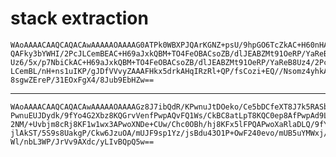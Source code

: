 # stack extraction

    WAoAAAACAAQCAQACAwAAAAAOAAAAG0ATPk0WBXPJQArKGNZ+psU/9hpGO6TcZkAC+H60nHA+
    QAFky3bYWHI/2PcJLCemBEAC+H69aJxkQBM+TO4FeOBACsoZB/dlJEABZMt91OeRP/YaReB8
    Uz6/5x/p7NbiCkAC+H69aJxkQBM+TO4FeOBACsoZB/dlJEABZMt91OeRP/YaReB8Uz4/2PcJ
    LCemBL/nH+ns1uIKP/gJDfVVvyZAAAFHkx5drkAHqIRzRl+QP/fsCozi+EQ//Nsomz4yhkAD
    8sgwZEreP/31EOxFgX4/8Jub9EbHZw==

---

    WAoAAAACAAQCAQACAwAAAAAOAAAAGz8J7ibQdR/KPwnuJtDOeko/Ce5bDCfeXT8J7k5RASbu
    PwnuEUJDydk/9fYo4G2Xbz8KQGrvVenfPwpAQvFQ1Ws/CkBC8atLpT8KQC0ep8AfPwpAd9Ls
    2NM/+Uvbjm8cRj8KF1w1wx3APwoXNDe+CUw/Chc0OBh/hj8KFx5lFPQAPwoXaRlaDLQ/9fYo
    jlAkST/5S9s8UakgP/Ckw6JzuOA/mUJF9sp1Yz/jsBdu43O1P+OwF240evo/mUB5uYMWxj/M
    Wl/nbL3WP/JrVv9AXdc/yLIvBQpQ5w==

